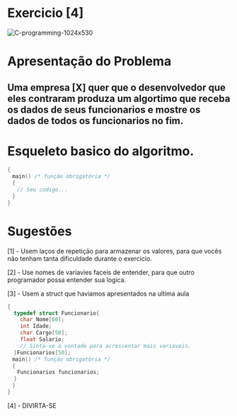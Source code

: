 # Exercicio [4]

![C-programming-1024x530](https://user-images.githubusercontent.com/68473916/226371932-ed4684f7-fded-4170-802b-20a3271421c2.png)

# Apresentação do Problema

<h2> Uma empresa [X] quer que o desenvolvedor que eles contraram produza um algortimo que receba os dados de seus funcionarios e mostre os dados de todos os funcionarios no fim.<br> </h2>

# Esqueleto basico do algoritmo.

```c++
{
ㅤmain() /* função obrigatória */
ㅤ{
ㅤㅤ// Seu codigo...
ㅤ}
}
```

# Sugestões

[1] - Usem laços de repetição para armazenar os valores, para que vocês não tenham tanta dificuldade durante o exercicio. <br>

[2] - Use nomes de variavies faceis de entender, para que outro programador possa entender sua logica. <br>

[3] - Usem a struct que haviamos apresentados na ultima aula <br>

```c++
{
  typedef struct Funcionario{
    char Nome[60];
    int Idade;
    char Cargo[50];
    float Salario;
    // Sinta-se a vontade para acrescentar mais variaveis.
  }Funcionarios[50];
ㅤmain() /* função obrigatória */
ㅤ{
ㅤㅤFuncionarios funcionarios;
  }
ㅤ}
}
```

[4] - DIVIRTA-SE <br>
